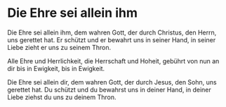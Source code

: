 # Die Ehre sei allein ihm

Die Ehre sei allein ihm, dem wahren Gott, der durch Christus, den Herrn, uns gerettet hat. Er schützt und er bewahrt uns in seiner Hand, in seiner Liebe zieht er uns zu seinem Thron.

Alle Ehre und Herrlichkeit, die Herrschaft und Hoheit, gebührt von nun an dir bis in Ewigkeit, bis in Ewigkeit.

Die Ehre sei allein dir, dem wahren Gott, der durch Jesus, den Sohn, uns gerettet hat. Du schützt und du bewahrst uns in deiner Hand, in deiner Liebe ziehst du uns zu deinem Thron. 

